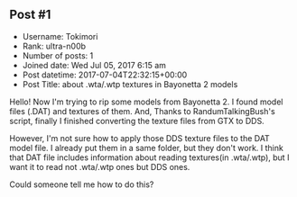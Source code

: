 ## Post #1
- Username: Tokimori
- Rank: ultra-n00b
- Number of posts: 1
- Joined date: Wed Jul 05, 2017 6:15 am
- Post datetime: 2017-07-04T22:32:15+00:00
- Post Title: about .wta/.wtp textures in Bayonetta 2 models

Hello! 
Now I'm trying to rip some models from Bayonetta 2. I found model files (.DAT) and textures of them. And, Thanks to RandumTalkingBush's script, finally I finished converting the texture files from GTX to DDS.

However, I'm not sure how to apply those DDS texture files to the DAT model file. I already put them in a same folder, but they don't work. I think that DAT file includes information about reading textures(in .wta/.wtp), but I want it to read not .wta/.wtp ones but DDS ones.

Could someone tell me how to do this?
